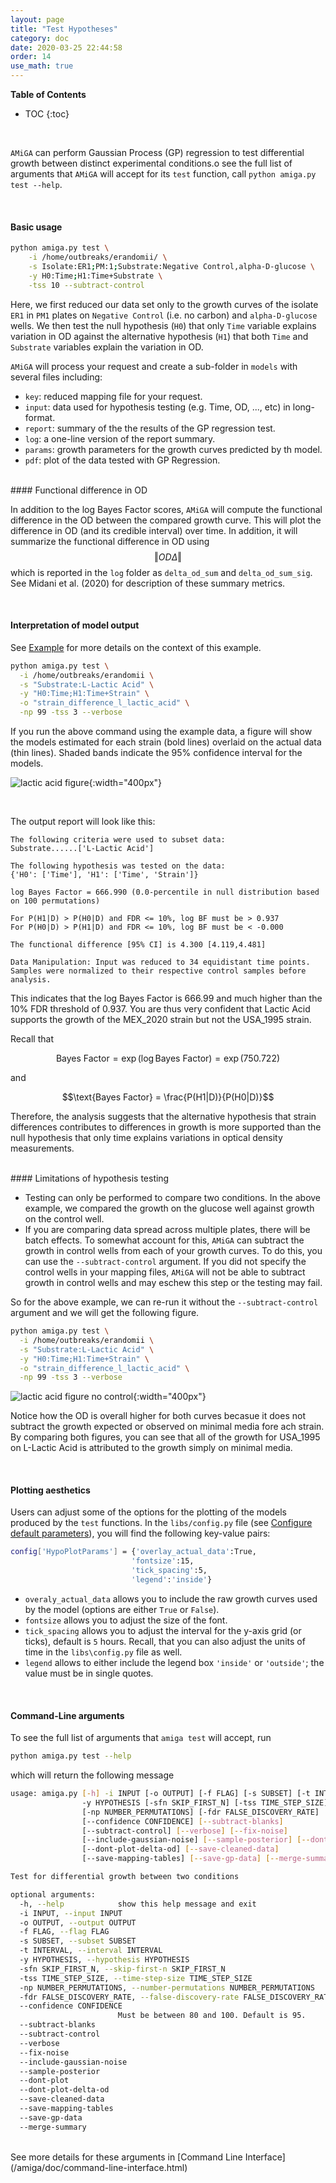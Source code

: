 ```yaml
---
layout: page
title: "Test Hypotheses"
category: doc
date: 2020-03-25 22:44:58
order: 14
use_math: true
---
```

<!-- AMiGA is covered under the GPL-3 license -->
**Table of Contents**

* TOC
{:toc}
<br />

`AMiGA` can perform Gaussian Process (GP) regression to test differential growth between distinct experimental conditions.o see the full list of arguments that `AMiGA` will accept for its `test` function, call `python amiga.py test --help`. 

<br/>

#### Basic usage

```bash
python amiga.py test \
	-i /home/outbreaks/erandomii/ \
	-s Isolate:ER1;PM:1;Substrate:Negative Control,alpha-D-glucose \
	-y H0:Time;H1:Time+Substrate \
	-tss 10 --subtract-control
```

Here, we first reduced our data set only to the growth curves of the isolate `ER1` in `PM1` plates on `Negative Control` (i.e. no carbon) and `alpha-D-glucose` wells. We then test the null hypothesis (`H0`) that only `Time` variable explains variation in OD against the alternative hypothesis (`H1`) that both `Time` and `Substrate` variables explain the variation in OD.

`AMiGA` will process your request and create a sub-folder in `models` with several files including:

- `key`: reduced mapping file for your request.
- `input`: data used for hypothesis testing (e.g. Time, OD, ..., etc) in long-format.
- `report`: summary of the the results of the GP regression test.
- `log`: a one-line version of the report summary. 
- `params`: growth parameters for the growth curves predicted by th model.
- `pdf`: plot of the data tested with GP Regression.

<br/>
#### Functional difference in OD

In addition to the log Bayes Factor scores, `AMiGA` will compute the functional difference in the OD between the compared growth curve. This will plot the difference in OD (and its credible interval) over time. In addition, it will summarize the functional difference in OD using $$\Vert OD\Delta\Vert$$ which is reported in the `log` folder as `delta_od_sum` and `delta_od_sum_sig`. See Midani et al. (2020) for description of these summary metrics. 

<br/> 

#### Interpretation of model output

See [Example](/amiga/doc/example.html) for more details on the context of this example. 

```bash
python amiga.py test \
  -i /home/outbreaks/erandomii \
  -s "Substrate:L-Lactic Acid" \
  -y "H0:Time;H1:Time+Strain" \
  -o "strain_difference_l_lactic_acid" \
  -np 99 -tss 3 --verbose
```

If you run the above command using the example data, a figure will show the models estimated for each strain (bold lines) overlaid on the actual data (thin lines). Shaded bands indicate the 95% confidence interval for the models.

![lactic acid figure](../images/strain_difference_l_lactic_acid.png){:width="400px"}

<br />

The output report will look like this:

```
The following criteria were used to subset data:
Substrate......['L-Lactic Acid']

The following hypothesis was tested on the data:
{'H0': ['Time'], 'H1': ['Time', 'Strain']}

log Bayes Factor = 666.990 (0.0-percentile in null distribution based on 100 permutations)

For P(H1|D) > P(H0|D) and FDR <= 10%, log BF must be > 0.937
For P(H0|D) > P(H1|D) and FDR <= 10%, log BF must be < -0.000

The functional difference [95% CI] is 4.300 [4.119,4.481]

Data Manipulation: Input was reduced to 34 equidistant time points. Samples were normalized to their respective control samples before analysis.
```

This indicates that the log Bayes Factor is 666.99 and much higher than the 10% FDR threshold of 0.937. You are thus very confident that Lactic Acid supports the growth of the MEX_2020 strain but not the USA_1995 strain.

Recall that

$$\text{Bayes Factor} = \exp\left({\log \text{Bayes Factor}}\right) = \exp{(750.722)}$$

and

$$\text{Bayes Factor} = \frac{P(H1|D)}{P(H0|D)}$$

Therefore, the analysis suggests that the alternative hypothesis that strain differences contributes to differences in growth is more supported than the null hypothesis that only time explains variations in optical density measurements.

<br />
#### Limitations of hypothesis testing

- Testing can only be performed to compare two conditions. In the above example, we compared the growth on the glucose well against growth on the control well.
- If you are comparing data spread across multiple plates, there will be batch effects. To somewhat account for this, `AMiGA` can subtract the growth in control wells from each of your growth curves. To do this, you can use the `--subtract-control` argument. If you did not specify the control wells in your mapping files, `AMiGA` will not be able to subtract growth in control wells and may eschew this step or the testing may fail. 

So for the above example, we can re-run it without the `--subtract-control` argument and we will get the following figure.  

```bash
python amiga.py test \
  -i /home/outbreaks/erandomii \
  -s "Substrate:L-Lactic Acid" \
  -y "H0:Time;H1:Time+Strain" \
  -o "strain_difference_l_lactic_acid" \
  -np 99 -tss 3 --verbose
```

![lactic acid figure no control](../images/strain_difference_l_lactic_acid_no_control.png){:width="400px"}

Notice how the OD is overall higher for both curves becasue it does not subtract the growth expected or observed on minimal media fore ach strain. By comparing both figures, you can see that all of the growth for USA_1995 on L-Lactic Acid is attributed to the growth simply on minimal media. 

<br/>

#### Plotting aesthetics

Users can adjust some of the options for the plotting of the models produced by the `test` functions. In the `libs/config.py` file (see [Configure default parameters](/amiga/doc/configuration.html)), you will find the following key-value pairs:

```bash
config['HypoPlotParams'] = {'overlay_actual_data':True,
                           'fontsize':15,
                           'tick_spacing':5,
                           'legend':'inside'}
```

- `overaly_actual_data` allows you to include the raw growth curves used by the model (options are either `True` or `False`).
- `fontsize` allows you to adjust the size of the font. 
- `tick_spacing` allows you to adjust the interval for the y-axis grid (or ticks), default is `5` hours. Recall, that you can also adjust the units of time in the `libs\config.py` file as well.
- `legend` allows to either include the legend box ```'inside'``` or ```'outside'```; the value must be in single quotes. 

<br/>

#### Command-Line arguments

To see the full list of arguments that `amiga test` will accept, run

```bash
python amiga.py test --help
```
which will return the following message

```bash
usage: amiga.py [-h] -i INPUT [-o OUTPUT] [-f FLAG] [-s SUBSET] [-t INTERVAL]
                -y HYPOTHESIS [-sfn SKIP_FIRST_N] [-tss TIME_STEP_SIZE]
                [-np NUMBER_PERMUTATIONS] [-fdr FALSE_DISCOVERY_RATE]
                [--confidence CONFIDENCE] [--subtract-blanks]
                [--subtract-control] [--verbose] [--fix-noise]
                [--include-gaussian-noise] [--sample-posterior] [--dont-plot]
                [--dont-plot-delta-od] [--save-cleaned-data]
                [--save-mapping-tables] [--save-gp-data] [--merge-summary]

Test for differential growth between two conditions

optional arguments:
  -h, --help            show this help message and exit
  -i INPUT, --input INPUT
  -o OUTPUT, --output OUTPUT
  -f FLAG, --flag FLAG
  -s SUBSET, --subset SUBSET
  -t INTERVAL, --interval INTERVAL
  -y HYPOTHESIS, --hypothesis HYPOTHESIS
  -sfn SKIP_FIRST_N, --skip-first-n SKIP_FIRST_N
  -tss TIME_STEP_SIZE, --time-step-size TIME_STEP_SIZE
  -np NUMBER_PERMUTATIONS, --number-permutations NUMBER_PERMUTATIONS
  -fdr FALSE_DISCOVERY_RATE, --false-discovery-rate FALSE_DISCOVERY_RATE
  --confidence CONFIDENCE
                        Must be between 80 and 100. Default is 95.
  --subtract-blanks
  --subtract-control
  --verbose
  --fix-noise
  --include-gaussian-noise
  --sample-posterior
  --dont-plot
  --dont-plot-delta-od
  --save-cleaned-data
  --save-mapping-tables
  --save-gp-data
  --merge-summary
```

<br/>
See more details for these arguments in [Command Line Interface](/amiga/doc/command-line-interface.html)
